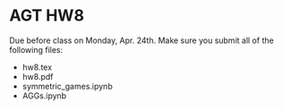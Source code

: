 # AGT HW8

Due before class on Monday, Apr. 24th. Make sure you submit all of the following files:
* hw8.tex
* hw8.pdf
* symmetric_games.ipynb
* AGGs.ipynb
